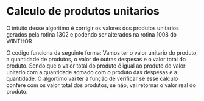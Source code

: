 # Calculo de produtos unitarios 
 
O intuito desse algoritmo é corrigir os valores dos produtos unitarios gerados pela rotina 1302 e podendo ser alterados na rotina 1008 do WINTHOR

O codigo funciona da seguinte forma:
Vamos ter o valor unitario do produto, a quantidade de produtos, o valor de outras despesas e o valor total do produto.
Sendo que o valor total do produto é igual ao produto do valor unitario com a quantidade somado com o produto das despesas e a quantidade. O algortimo vai ter a função de verificar se esse calculo confere com os valor total dos produtos, se não, vai retornar o valor real do produto.
